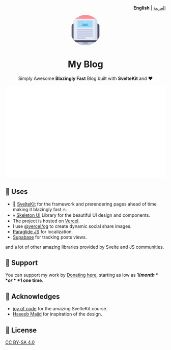 <p align="right"><strong>English</strong> | <a href="https://github.com/IslamZaoui/MyBlog/blob/main/README-ar.md">العربية</a></p>

<p align="center">
<a href="https://islamzaoui.top"><img src=https://github.com/islamzaoui/MyBlog/blob/main/static/asset/pwa-512x512.png width=96 hieght=96 style="border-radius: 9999px; object-fit: cover;" /></a>
</p>

<h1 align="center">My Blog</h1>

<p align="center">
Simply Awesome <b>Blazingly Fast</b> Blog built with <b>SvelteKit</b> and <b>❤</b>
</p>

<p align="center"><a href="https://pagespeed.web.dev/analysis?url=https://islamzaoui.top/&form_factor=desktop"><img style="float:middle" width="auto" alt="PAGESPEED" src="https://github.com/islamzaoui/MyBlog/blob/main/github-metrics.svg"></a></p>

## 🧭 Uses

- 💖 [SvelteKit](https://kit.svelte.dev/) for the framework and prerendering pages ahead of time making it blazingly fast 🔥.
- 💀 [Skeleton UI](https://skeleton.dev/) Library for the beautiful UI design and components.
- The project is hosted on [Vercel](https://vercel.com/).
- I use [@vercel/og](https://vercel.com/docs/functions/edge-functions/og-image-generation) to create dynamic social share images.
- [Paraglide JS](https://inlang.com/m/gerre34r/library-inlang-paraglideJs) for localization.
- [Supabase](https://supabase.com/) for tracking posts views.

and a lot of other amazing libraries provided by Svelte and JS communities.

## 💖 Support

You can support my work by [Donating here](https://ko-fi.com/islamzaoui), starting as low as **$1/month** or **$1 one time**.

## 🤝 Acknowledges

- [joy of code](https://www.joyofcode.xyz/) for the amazing SvelteKit course.
- [Haseeb Majid](https://haseebmajid.dev/) for inspiration of the design.

## 📝 License

[CC BY-SA 4.0](https://github.com/islamzaoui/MyBlog/blob/main/LICENSE)
